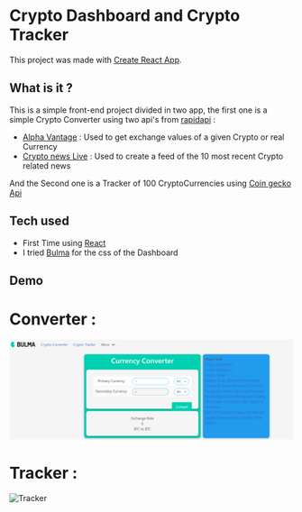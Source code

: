 # Crypto Dashboard and Crypto Tracker

This project was made with [Create React App](https://github.com/facebook/create-react-app).

## What is it ?

This is a simple front-end project divided in two app, the first one is a simple Crypto Converter using two api's from [rapidapi](https://rapidapi.com/) :

- [Alpha Vantage](https://rapidapi.com/alphavantage/api/alpha-vantage/) : Used to get exchange values of a given Crypto or real Currency
- [Crypto news Live](https://rapidapi.com/DIlyanBarbov/api/crypto-news-live/) : Used to create a feed of the 10 most recent Crypto related news

And the Second one is a Tracker of 100 CryptoCurrencies using [Coin gecko Api](https://www.coingecko.com/en/api/documentation)

## Tech used

- First Time using [React](https://fr.reactjs.org/)
- I tried [Bulma](https://bulma.io/) for the css of the Dashboard

## Demo

# Converter :

![Converter](public/ConverterGig.gif?raw=true "Converter Gif")

# Tracker :

![Tracker](public/Tracker.gif?raw=true "Tracker Gif")